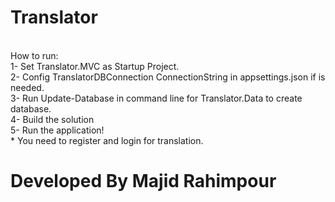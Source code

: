 # Translator
<br/>
How to run:<br/>
1- Set Translator.MVC as Startup Project.<br/>
2- Config TranslatorDBConnection ConnectionString in appsettings.json if is needed.<br/>
3- Run Update-Database in command line for Translator.Data to create database.<br/>
4- Build the solution <br/>
5- Run the application!<br/>
* You need to register and login for translation.

# Developed By Majid Rahimpour
